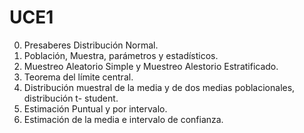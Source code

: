 # UCE1

0.  Presaberes Distribución Normal.
1.  Población, Muestra, parámetros y estadísticos.
2.  Muestreo Aleatorio Simple y Muestreo Alestorio Estratificado.
3.  Teorema del límite central.
4.  Distribución muestral de la media y de dos medias poblacionales, distribución t- student.
5.  Estimación Puntual y por intervalo.
6.  Estimación de la media e intervalo de confianza.
